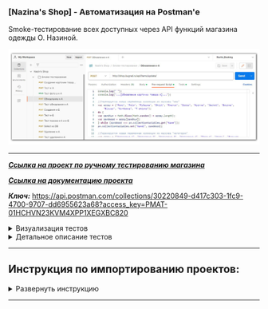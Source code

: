 ### **[Nazina's Shop] - Автоматизация на Postman'е**

Smoke-тестирование всех доступных через API функций магазина одежды О. Назиной.

![title](https://github.com/OQASergey/Nazina-s_Shop-automation_Postman/raw/main/pics/title.png)


---

***[Ссылка на проект по ручному тестированию магазина](https://github.com/OQASergey/Nazinas_Shop_Testing#readme)***

***[Ссылка на документацию проекта](https://testbase.atlassian.net/wiki/spaces/SHOP/overview?homepageId=1411056054)***

***Ключ:*** https://api.postman.com/collections/30220849-d417c303-1fc9-4700-9707-dd6955623a68?access_key=PMAT-01HCHVN23KVM4XPP1XEGXBC820


<details>
  <summary>Визуализация тестов</summary>
  
  **Запуск тестов:**
  
![PA_NSh_start](https://github.com/OQASergey/Nazina-s_Shop-automation_Postman/raw/main/pics/PA_NSh_start.gif)

------

**Отображение в консоли Postman'а:**

![PA_NSh_console](https://github.com/OQASergey/Nazina-s_Shop-automation_Postman/raw/main/pics/PA_NSh_console.gif)

------

**Просмотр ошибок:**

![PA_NSh_fails](https://github.com/OQASergey/Nazina-s_Shop-automation_Postman/raw/main/pics/PA_NSh_fails.gif)

------

</details>

<details>
  <summary>Детальное описание тестов</summary>
   
  
  *Примечание: описание тестов в данный момент неполное и находится в разработке* 
  
  Проект представляет собой набор smoke-тестов web-приложения через REST API.

  Запросы и пояснения: 
 
  **1. "Создание карточки товара А":**
  
  [Ссылка на документацию ресурса "Create item"](https://testbase.atlassian.net/wiki/spaces/SHOP/pages/1957496610/Create+item)

  - *Body*

  Для ключей "name" и "description" создаётся случайное слово на английском языке (первый символ в верхнем регистре);

  Для ключей "section", "color" и "size" выбираются случайные значения из одноимённых массивов с заранее заготовленными вариантами;
  
  Для ключа "price" генерируется случайное значение [2,998];

  Для ключа "params" создаётся случайное слово на английском языке в нижнем регистре;

  Для ключа "photo" заранее заготовлено изображение, закодированное в base64

- *Pre-req.*

Скрипты генерации значений для ключей "section", "color", "size" и "price";

Сохранение в переменные коллекции значений для "section", "color", "size" и "price"

- *Tests*

[Данный скрипт выполняется здесь и далее в каждом шаге] Вывод статуса ответа в консоль (или параметров ошибки в случае статуса, отличного от "ok" (значение статуса берётся из тела json, т.к. статус ответа всегда 200 OK);

Сохранение в переменные коллекции значений для ключей из ответа "id", "name", "description" и "params";

Извлекается размер (в байтах) изображения в формате base64 и сохраняется в переменные коллекции

**2. "Тест к-А":**
  
  [Ссылка на документацию ресурса "Get item"](https://testbase.atlassian.net/wiki/spaces/SHOP/pages/1969291375/Get+item)

  - *Body*

Для ключа "id" добавляется значение созданного в шаге 1 объекта из переменной коллекции

   - *Tests*

Проводятся тесты сравнения значений ответа и значений из переменных коллекции для всех ключей кроме "photo". Результаты тестов выводятся в консоль postman'а;

Сохраняется в переменные коллекции url декодированного изображения ключа "photo"

  **3. "Тест фото в к-А":**

 Выполняется запрос на получение headers из сохранённой в переменных коллекции url изображения методом HEAD 

  - *Tests*

Берётся актуальное значение веса изображения по url из заголовка Content-Length;

Меняется тип данных актуального значения веса изображения со строчного на числовое;

Выполняется тест сравнение актуального значения веса и значения из сохранённой переменной коллекции для ключа "photo" из шага 1. Результаты тестов выводятся в консоль postman'а

  **4. "Обновление к-А":**
  
  [Ссылка на документацию ресурса "Update item"](https://testbase.atlassian.net/wiki/spaces/SHOP/pages/1969422366/Update+item)

  - *Body*

Для ключа "id" добавляется значение созданного в шаге 1 объекта из переменной коллекции;

Для ключей "name", "section", "description", "color" и "size" выбираются случайные значения из одноимённых массивов с заранее заготовленными вариантами, кроме выбранных в шаге 1;

Для ключей "price" и "params" генерирются случайные значения [2,998], кроме выбранных в шаге 1

- *Pre-req.*

Скрипты генерации новых значений для ключей "name", "section", "description", "color", "size", "price" и "params";

Сохранение в переменные коллекции новых значений для ключей "name", "section", "description", "color", "size", "price" и "params"

**5. "Тест обновления к-А":**

Аналогично шагу 2, только с обновлёнными значениями

**6. "Создания к-Б":**

Аналогично шагу 1, только с новыми значениями для ключей, не совподающими с сохранёнными в коллекции переменными

*Примечание: Значение ключа "name" в шаге 6 и шаге 4 идентичны*

**7. "Тест к-Б":**

Аналогично шагу 2, только со значениями из шага 6

**8. "Тест поиска к-А и к-Б":**
  
  [Ссылка на документацию ресурса "Search"](https://testbase.atlassian.net/wiki/spaces/SHOP/pages/1957464487/Search)

  - *Body*

Для ключа "query" добавляется значение ключа "name" из шага 4 и 6 из переменной коллекции 

- *Pre-req.*

(продолжение текста в разработке)

</details>

___



## **Инструкция по импортированию проектов:**
<details>
  <summary>Развернуть инструкцию</summary>

  
**Для того, чтобы импортировать проект в Вашу коллекцию необходимо сделать следующее:**
- Кликнуть на кнопку "Import" в вашем рабочем пространстве (workspace)

![import1](https://github.com/OQASergey/Nazina-s_Shop-automation_Postman/raw/main/pics/import1.png)
- Вставить ссылку на ключ в появишвееся поле

![import2](https://github.com/OQASergey/Nazina-s_Shop-automation_Postman/raw/main/pics/import2.png)

*В Вашем рабочем пространстве появится новая коллекция с одноимённым названием;*

**Чтобы запустить автотест, необходимо выполнить следующие шаги:**
- Кликнуть на импортированную коллекцию с проектом

![run1](https://github.com/OQASergey/Nazina-s_Shop-automation_Postman/raw/main/pics/run1.png)
- Кликнуть на кнопку "Run collection"

![run2](https://github.com/OQASergey/Nazina-s_Shop-automation_Postman/raw/main/pics/run2.png)
- В выпадающем меню "Advamced Settings" выключить чекбокс "Stop run if an error occers"

![run4](https://github.com/OQASergey/Nazina-s_Shop-automation_Postman/raw/main/pics/run4.png)
- Открыть консоль postman'а (в низу экрана)

![run3](https://github.com/OQASergey/Nazina-s_Shop-automation_Postman/raw/main/pics/run3.png)
- Кликнуть на кнопку "Run [название проекта]"

![run5](https://github.com/OQASergey/Nazina-s_Shop-automation_Postman/raw/main/pics/run5.png)

*Запустятся автотесты. Вся инфомация по результатам тестов отображается в логах консоли postman'а*

![run6](https://github.com/OQASergey/Nazina-s_Shop-automation_Postman/raw/main/pics/run6.png)
</details>

---
